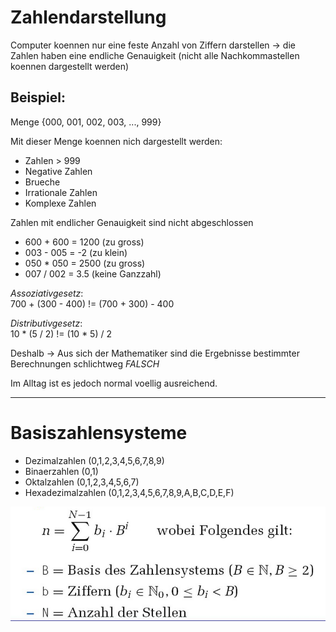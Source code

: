 # Zahlendarstellung

Computer koennen nur eine feste Anzahl von Ziffern darstellen ->
die Zahlen haben eine endliche Genauigkeit (nicht alle Nachkommastellen koennen
dargestellt werden)

## Beispiel:

Menge {000, 001, 002, 003, ..., 999}

Mit dieser Menge koennen nich dargestellt werden:
* Zahlen > 999
* Negative Zahlen
* Brueche
* Irrationale Zahlen
* Komplexe Zahlen

Zahlen mit endlicher Genauigkeit sind nicht abgeschlossen
* 600 + 600 = 1200 (zu gross)
* 003 - 005 = -2 (zu klein)
* 050 * 050 = 2500 (zu gross)
* 007 / 002 = 3.5 (keine Ganzzahl)

*Assoziativgesetz*:  
700 + (300 - 400) != (700 + 300) - 400

*Distributivgesetz*:  
10 * (5 / 2) != (10 * 5) / 2

Deshalb -> Aus sich der Mathematiker sind die Ergebnisse bestimmter Berechnungen
schlichtweg *FALSCH*

Im Alltag ist es jedoch normal voellig ausreichend.

---

# Basiszahlensysteme

* Dezimalzahlen (0,1,2,3,4,5,6,7,8,9)
* Binaerzahlen (0,1)
* Oktalzahlen (0,1,2,3,4,5,6,7)
* Hexadezimalzahlen (0,1,2,3,4,5,6,7,8,9,A,B,C,D,E,F)

![Summe von Ziffern](SummeZiffern.png)
